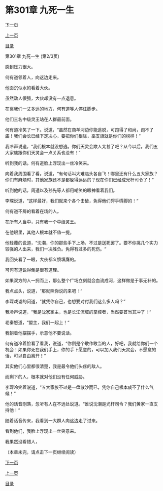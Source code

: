 <h1>第301章   九死一生</h1>
            <div><p><a href="./902_%E7%AC%AC301%E7%AB%A0_%E4%B9%9D%E6%AD%BB%E4%B8%80%E7%94%9F.md">下一页</a></p><p><a href="./900_%E7%AC%AC301%E7%AB%A0_%E4%B9%9D%E6%AD%BB%E4%B8%80%E7%94%9F.md">上一页</a></p><p><a href="../">目录</a></p></div>
            <div><p>第301章   九死一生 (第2/3页)</p><p>感到压力很大。</p><p>何有道领着人，向这边走来。</p><p>他面沉似水的看着大伙。</p><p>虽然敌人很强，大伙却没有一点退意。</p><p>在离我们一丈多远的地方，何有道等人停住脚步。</p><p>他们三名中级灵王站在人群最前面。</p><p>何有道冷笑了一下。说道，“虽然在商羊河边你能逃脱，可跑得了和尚，跑不了庙！我们会长已经下定决心，要把你们根除，巫支旗就是你们的榜样！“</p><p>我冷声说道，“我们根本就没想逃。你们天灵会欺人太甚了吧？从今以后，我们五大家族跟你们天灵会一点关系也没有！“</p><p>听到我的话。何有道脸上浮现出一丝冷笑来。</p><p>向着我周围看了看，说道，“有句话叫大难临头各自飞！哪里还有什么五大家族？你们有麻烦时，其他家族还不是都躲得远远的？现在你们已经成光杆司令了！“</p><p>听到他的话，周遥以及孙先等人都用嘲笑的眼神看着我们。</p><p>李琛说道，“这样最好，我们就来个各个击破，免得他们碍手碍脚的！“</p><p>何有道不屑的看着在场的人。</p><p>在所有人当中，只有我一个中级灵王。</p><p>在他眼里，其他人根本就不值一提。</p><p>他轻蔑的说道，“沈潮，你的那些手下上场，不过是送死罢了。要不你挑几个实力较强的人出来，我们一决胜负。免得有过多的死伤。“</p><p>我回头看了一眼，大伙都义愤填膺的。</p><p>可何有道说得倒是很有道理。</p><p>如果双方的人一拥而上，那么整个广场立刻就会血流成河，这样做是于事无补的。</p><p>我点点头，说道，“那就照你说的来吧！“</p><p>李琛戏谑的问道，“就凭你自己，也想要对付我们这么多人吗？“</p><p>我冷声说道，“我是沈家家主，也是长江流域的掌控者，当然要首当其冲了！“</p><p>老秦怒道，“盟主，我们一起上！“</p><p>我朝着他摆摆手，示意他不要说话。</p><p>何有道冷着脸看了看我，说道，“你倒是个敢作敢当的人，好吧，我就给你们一个机会！如果你死在我们手上，你的手下愿意的，可以加入我们天灵会，不愿意的话，可以自由离开！“</p><p>其实他们心里都很清楚，我是最令他们头疼的敌人。</p><p>而剩下的人，根本就对他们没有任何威胁。</p><p>李琛冷笑着说道，“五大家族不过是一盘散沙而已，凭你自己根本成不了什么气候！“</p><p>他的话音刚落，忽听有人在不远处说道。“谁说沈潮是光杆司令？我们黄家一直支持他！“</p><p>随着话音传来，我看到一大群人向这边走了过来。</p><p>看到他们，我脸上浮现出一丝笑意来。</p><p>我果然没看错人，</p><p>（本章未完，请点击下一页继续阅读）</p></div>
            <div><p><a href="./902_%E7%AC%AC301%E7%AB%A0_%E4%B9%9D%E6%AD%BB%E4%B8%80%E7%94%9F.md">下一页</a></p><p><a href="./900_%E7%AC%AC301%E7%AB%A0_%E4%B9%9D%E6%AD%BB%E4%B8%80%E7%94%9F.md">上一页</a></p><p><a href="../">目录</a></p></div>